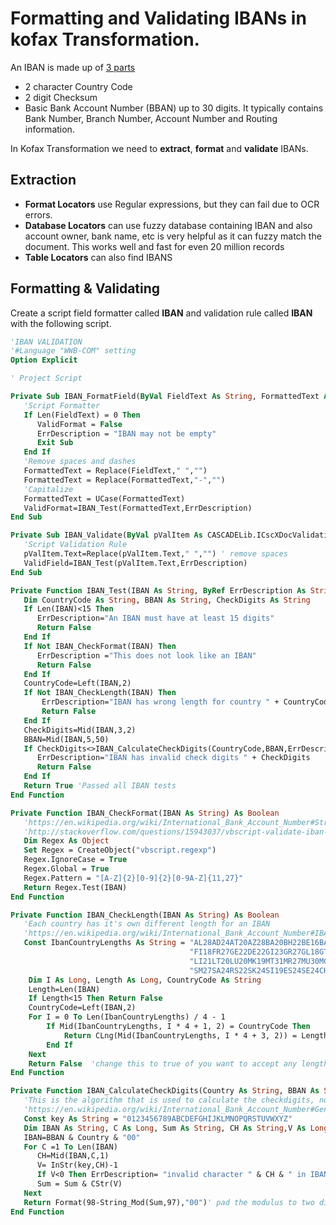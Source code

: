 # Formatting and Validating IBANs in kofax Transformation.

An IBAN is made up of [3 parts](https://en.wikipedia.org/wiki/International_Bank_Account_Number#Structure)  
* 2 character Country Code
* 2 digit Checksum
* Basic Bank Account Number (BBAN) up to 30 digits. It typically contains Bank Number, Branch Number, Account Number and Routing information.

In Kofax Transformation we need to **extract**, **format** and **validate** IBANs.
## Extraction
* **Format Locators** use Regular expressions, but they can fail due to OCR errors.
* **Database Locators** can use fuzzy database containing IBAN and also account owner, bank name, etc is very helpful as it can fuzzy match the document. This works well and fast for even 20 million records
* **Table Locators** can also find IBANS

## Formatting & Validating
Create a script field formatter called **IBAN** and validation rule called **IBAN** with the following script.

```vb
'IBAN VALIDATION
'#Language "WWB-COM" setting
Option Explicit

' Project Script

Private Sub IBAN_FormatField(ByVal FieldText As String, FormattedText As String, ErrDescription As String, ValidFormat As Boolean)
   'Script Formatter
   If Len(FieldText) = 0 Then
      ValidFormat = False
      ErrDescription = "IBAN may not be empty"
      Exit Sub
   End If
   'Remove spaces and dashes
   FormattedText = Replace(FieldText," ","")
   FormattedText = Replace(FormattedText,"-","")
   'Capitalize
   FormattedText = UCase(FormattedText)
   ValidFormat=IBAN_Test(FormattedText,ErrDescription)
End Sub

Private Sub IBAN_Validate(ByVal pValItem As CASCADELib.ICscXDocValidationItem, ByRef ErrDescription As String, ByRef ValidField As Boolean)
   'Script Validation Rule
   pValItem.Text=Replace(pValItem.Text," ","") ' remove spaces
   ValidField=IBAN_Test(pValItem.Text,ErrDescription)
End Sub

Private Function IBAN_Test(IBAN As String, ByRef ErrDescription As String) As Boolean
   Dim CountryCode As String, BBAN As String, CheckDigits As String
   If Len(IBAN)<15 Then
      ErrDescription="An IBAN must have at least 15 digits"
      Return False
   End If
   If Not IBAN_CheckFormat(IBAN) Then
      ErrDescription ="This does not look like an IBAN"
      Return False
   End If
   CountryCode=Left(IBAN,2)
   If Not IBAN_CheckLength(IBAN) Then
       ErrDescription="IBAN has wrong length for country " + CountryCode
       Return False
   End If
   CheckDigits=Mid(IBAN,3,2)
   BBAN=Mid(IBAN,5,50)
   If CheckDigits<>IBAN_CalculateCheckDigits(CountryCode,BBAN,ErrDescription) Then
      ErrDescription="IBAN has invalid check digits " + CheckDigits
      Return False
   End If
   Return True 'Passed all IBAN tests
End Function

Private Function IBAN_CheckFormat(IBAN As String) As Boolean
   'https://en.wikipedia.org/wiki/International_Bank_Account_Number#Structure
   'http://stackoverflow.com/questions/15943037/vbscript-validate-iban-with-mod97-number-is-too-big
   Dim Regex As Object
   Set Regex = CreateObject("vbscript.regexp")
   Regex.IgnoreCase = True
   Regex.Global = True
   Regex.Pattern = "[A-Z]{2}[0-9]{2}[0-9A-Z]{11,27}"
   Return Regex.Test(IBAN)
End Function

Private Function IBAN_CheckLength(IBAN As String) As Boolean
   'Each country has it's own different length for an IBAN
   'https://en.wikipedia.org/wiki/International_Bank_Account_Number#IBAN_formats_by_country
   Const IbanCountryLengths As String = "AL28AD24AT20AZ28BA20BH22BE16BA20BG22BR29BY28CR22HR21CY28CZ24DK18DO28EE20EG29FO18" & _
                                        "FI18FR27GE22DE22GI23GR27GL18GT28HR21HU28IS26IE22IL23IT27KZ20KW30LV21LB28" & _
                                        "LI21LT20LU20MK19MT31MR27MU30MC27MD24ME22NL18NO15PK24PS29PL28PT25RO24" & _
                                        "SM27SA24RS22SK24SI19ES24SE24CH21TL23TN24TR26AE23GB22VG24QA29"
    Dim I As Long, Length As Long, CountryCode As String
    Length=Len(IBAN)
    If Length<15 Then Return False
    CountryCode=Left(IBAN,2)
    For I = 0 To Len(IbanCountryLengths) / 4 - 1
        If Mid(IbanCountryLengths, I * 4 + 1, 2) = CountryCode Then
            Return CLng(Mid(IbanCountryLengths, I * 4 + 3, 2)) = Length
        End If
    Next
    Return False  'change this to true of you want to accept any length from an unknown country
End Function

Private Function IBAN_CalculateCheckDigits(Country As String, BBAN As String, ByRef ErrDescription As String) As String
   'This is the algorithm that is used to calculate the checkdigits, not to validate them
   'https://en.wikipedia.org/wiki/International_Bank_Account_Number#Generating_IBAN_check_digits
   Const key As String = "0123456789ABCDEFGHIJKLMNOPQRSTUVWXYZ"
   Dim IBAN As String, C As Long, Sum As String, CH As String,V As Long
   IBAN=BBAN & Country & "00"
   For C =1 To Len(IBAN)
      CH=Mid(IBAN,C,1)
      V= InStr(key,CH)-1
      If V<0 Then ErrDescription= "invalid character " & CH & " in IBAN" : Return "??"
      Sum = Sum & CStr(V)
   Next
   Return Format(98-String_Mod(Sum,97),"00")' pad the modulus to two digits
End Function
```
